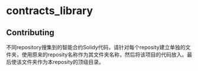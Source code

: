 # contracts_library

## Contributing

不同repository搜集到的智能合约Solidy代码，请针对每个reposity建立单独的文件夹，使用原来的reposity名称作为其文件夹名称，然后将该项目的代码放入。最后使该文件夹作为本reposity的顶级目录。